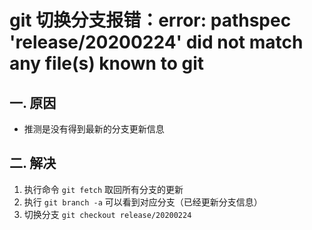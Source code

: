 # git 切换分支报错：error: pathspec 'release/20200224' did not match any file(s) known to git

## 一. 原因
* 推测是没有得到最新的分支更新信息

## 二. 解决
1. 执行命令 `git fetch` 取回所有分支的更新
2. 执行 `git branch -a` 可以看到对应分支（已经更新分支信息）
3. 切换分支 `git checkout release/20200224`



<comment/>